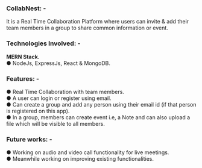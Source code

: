 <h3><b>CollabNest: -</b></h3>
It is a Real Time Collaboration Platform where users can invite & add their team members in a group to share common information or event.<br/>

<h3><b>Technologies Involved: -</b></h3>
<b>MERN Stack.</b><br/>
●	NodeJs, ExpressJs, React & MongoDB.<br/>

<h3><b>Features: -</b></h3>
●	Real Time Collaboration with team members.<br/>
●	A user can login or register using email.<br/>
●	Can create a group and add any person using their email id (if that person is registered on this app).<br/>
●	In a group, members can create event i.e, a Note and can also upload a file which will be visible to all members.<br/>

<h3><b>Future works: -</b></h3>
●	Working on audio and video call functionality for live meetings.<br/>
●	Meanwhile working on improving existing functionalities.<br/>
